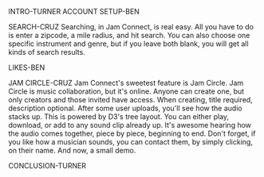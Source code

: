 INTRO-TURNER
ACCOUNT SETUP-BEN

SEARCH-CRUZ
Searching, in Jam Connect, is real easy. All you have to do is enter a zipcode, a mile radius, and hit search. You can also choose one specific instrument and genre, but if you leave both blank, you will get all kinds of search results.

LIKES-BEN

JAM CIRCLE-CRUZ
Jam Connect's sweetest feature is Jam Circle. Jam Circle is music collaboration, but it's online. Anyone can create one, but only creators and those invited have access. When creating, title required, description optional. After some user uploads, you'll see how the audio stacks up. This is powered by D3's tree layout. You can either play, download, or add to any sound clip already up. It's awesome hearing how the audio comes together, piece by piece, beginning to end. Don't forget, if you like how a musician sounds, you can contact them, by simply clicking, on their name. And now, a small demo.

CONCLUSION-TURNER
